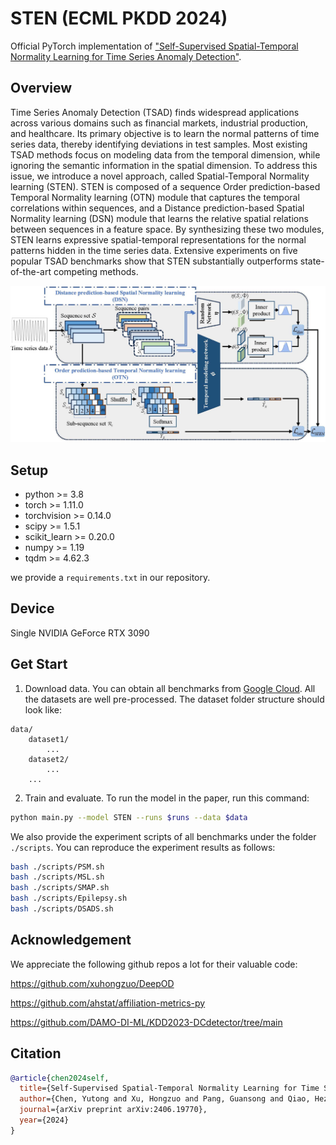 # STEN (ECML PKDD 2024)

Official PyTorch implementation of ["Self-Supervised Spatial-Temporal Normality Learning for Time Series Anomaly Detection"](https://arxiv.org/pdf/2406.19770).

## Overview
 Time Series Anomaly Detection (TSAD) finds widespread applications across various domains such as financial markets, industrial production, and healthcare. Its primary objective is to learn the normal patterns of time series data, thereby identifying deviations in test samples. Most existing TSAD methods focus on modeling data from the temporal dimension, while ignoring the semantic information in the spatial dimension. To address this issue, we introduce a novel approach, called Spatial-Temporal Normality learning (STEN). STEN is composed of a sequence Order prediction-based Temporal Normality learning (OTN) module that captures the temporal correlations within sequences, and a Distance prediction-based Spatial Normality learning (DSN) module that learns the relative spatial relations between sequences in a feature space. By synthesizing these two modules, STEN learns expressive spatial-temporal representations for the normal patterns hidden in the time series data. Extensive experiments on five popular TSAD benchmarks show that STEN substantially outperforms state-of-the-art competing methods.

![image](./framework.jpg)

## Setup
- python >= 3.8
- torch >= 1.11.0
- torchvision >= 0.14.0
- scipy >= 1.5.1
- scikit_learn >= 0.20.0
- numpy >= 1.19
- tqdm >= 4.62.3

we provide a `requirements.txt` in our repository.

## Device
Single NVIDIA GeForce RTX 3090


## Get Start
1. Download data. You can obtain all benchmarks from [Google Cloud](https://drive.google.com/drive/folders/1o1QtIsXUnIg4jwUHePUOeSwc_AGRoHIN?usp=drive_link). All the datasets are well pre-processed.
The dataset folder structure should look like:
```
data/
    dataset1/
        ...
    dataset2/
        ...
    ...
```
2. Train and evaluate. To run the model in the paper, run this command:
```bash
python main.py --model STEN --runs $runs --data $data
```
We also provide the experiment scripts of all benchmarks under the folder ```./scripts```. You can reproduce the experiment results as follows:
```bash
bash ./scripts/PSM.sh
bash ./scripts/MSL.sh
bash ./scripts/SMAP.sh
bash ./scripts/Epilepsy.sh
bash ./scripts/DSADS.sh
```

## Acknowledgement
We appreciate the following github repos a lot for their valuable code:

https://github.com/xuhongzuo/DeepOD

https://github.com/ahstat/affiliation-metrics-py

https://github.com/DAMO-DI-ML/KDD2023-DCdetector/tree/main


## Citation

```bibtex
@article{chen2024self,
  title={Self-Supervised Spatial-Temporal Normality Learning for Time Series Anomaly Detection},
  author={Chen, Yutong and Xu, Hongzuo and Pang, Guansong and Qiao, Hezhe and Zhou, Yuan and Shang, Mingsheng},
  journal={arXiv preprint arXiv:2406.19770},
  year={2024}
}
```
